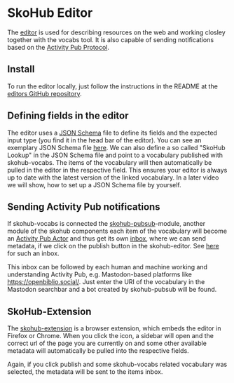 # SkoHub Editor

The [editor](https://skohub.io/editor/) is used for describing resources on the web and working closley together with the vocabs tool.
It is also capable of sending notifications based on the [Activity Pub Protocol](https://www.w3.org/TR/activitypub/).

## Install

To run the editor locally, just follow the instructions in the README at the [editors GitHub repository](https://github.com/skohub-io/skohub-editor).

## Defining fields in the editor

The editor uses a [JSON Schema](https://json-schema.org/) file to define its fields and the expected input type (you find it in the head bar of the editor).
You can see an exemplary JSON Schema file [here](https://dini-ag-kim.github.io/lrmi-profile/draft/schemas/schema.json).
We can also define a so called "SkoHub Lookup" in the JSON Schema file and point to a vocabulary published with skohub-vocabs.
The items of the vocabulary will then automatically be pulled in the editor in the respective field.
This ensures your editor is always up to date with the latest version of the linked vocabulary.
In a later video we will show, how to set up a JSON Schema file by yourself.


## Sending Activity Pub notifications

If skohub-vocabs is connected the [skohub-pubsub](https://github.com/skohub-io/skohub-pubsub)-module, another module of the skohub components each item of the vocabulary will become an [Activity Pub Actor](https://www.w3.org/TR/activitypub/#actors) and thus get its own [inbox](https://www.w3.org/TR/activitypub/#inbox), where we can send metadata, if we click on the publish button in the skohub-editor.
See [here](https://skohub.io/inbox?actor=dini-ag-kim%2Fhochschulfaechersystematik%2Fheads%2Fmaster%2Fw3id.org%2Fkim%2Fhochschulfaechersystematik%2Fn271) for such an inbox.

This inbox can be followed by each human and machine working and understanding Activity Pub, e.g. Mastodon-based platforms like <https://openbiblio.social/>.
Just enter the URI of the vocabulary in the Mastodon searchbar and a bot created by skohub-pubsub will be found.

## SkoHub-Extension

The [skohub-extension](https://github.com/skohub-io/skohub-extension) is a browser extension, which embeds the editor in Firefox or Chrome.
When you click the icon, a sidebar will open and the correct url of the page you are currently on and some other available metadata will automatically be pulled into the respective fields.

Again, if you click publish and some skohub-vocabs related vocabulary was selected, the metadata will be sent to the items inbox.
